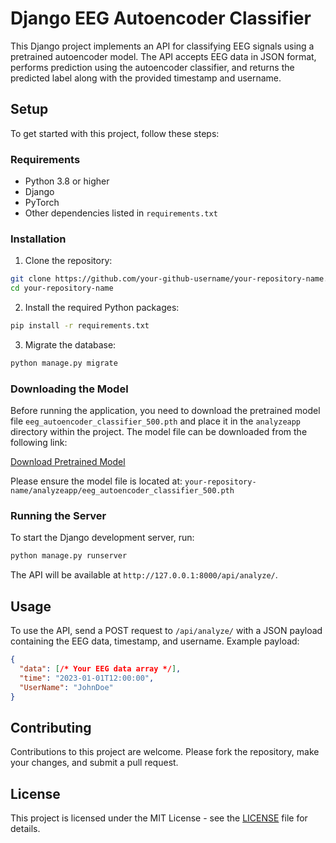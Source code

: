 
# Django EEG Autoencoder Classifier

This Django project implements an API for classifying EEG signals using a pretrained autoencoder model. The API accepts EEG data in JSON format, performs prediction using the autoencoder classifier, and returns the predicted label along with the provided timestamp and username.

## Setup

To get started with this project, follow these steps:

### Requirements

- Python 3.8 or higher
- Django
- PyTorch
- Other dependencies listed in `requirements.txt`

### Installation

1. Clone the repository:

```bash
git clone https://github.com/your-github-username/your-repository-name.git
cd your-repository-name
```

2. Install the required Python packages:

```bash
pip install -r requirements.txt
```

3. Migrate the database:

```bash
python manage.py migrate
```

### Downloading the Model

Before running the application, you need to download the pretrained model file `eeg_autoencoder_classifier_500.pth` and place it in the `analyzeapp` directory within the project. The model file can be downloaded from the following link:

[Download Pretrained Model](https://example.com/download/model)

Please ensure the model file is located at: `your-repository-name/analyzeapp/eeg_autoencoder_classifier_500.pth`

### Running the Server

To start the Django development server, run:

```bash
python manage.py runserver
```

The API will be available at `http://127.0.0.1:8000/api/analyze/`.

## Usage

To use the API, send a POST request to `/api/analyze/` with a JSON payload containing the EEG data, timestamp, and username. Example payload:

```json
{
  "data": [/* Your EEG data array */],
  "time": "2023-01-01T12:00:00",
  "UserName": "JohnDoe"
}
```

## Contributing

Contributions to this project are welcome. Please fork the repository, make your changes, and submit a pull request.

## License

This project is licensed under the MIT License - see the [LICENSE](LICENSE) file for details.

